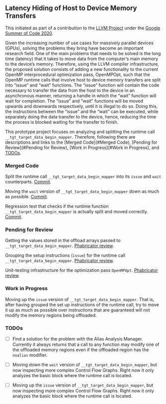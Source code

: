 ## Latency Hiding of Host to Device Memory Transfers

This initiated as part of a contribution to the [LLVM Project](https://llvm.org/) under the
[Google Summer of Code 2020](https://summerofcode.withgoogle.com/).

Given the increasing number of use cases for massively parallel devices (GPUs), solving the problems they bring have
become an important research field. One of the main problems that needs to be solved is the long time (latency) that it
takes to move data from the computer’s main memory to the device’s memory. Therefore, using the LLVM compiler
infrastructure, the proposed solution consists of adding a new functionality to the current OpenMP interprocedural
optimization pass, OpenMPOpt, such that the OpenMP runtime calls that involve host to device memory transfers are split
into “issue” and “wait” functions. The “issue” function will contain the code necessary to transfer the data from the
host to the device in an asynchronous manner, returning a handle in which the “wait” function will wait for completion.
The “issue” and “wait” functions will be moved upwards and downwards respectively, until it is illegal to do so.
Doing this, the instructions between the “issue” and the “wait” can be executed, while separately doing the data
transfer to the device, hence, reducing the time the process is blocked waiting for the transfer to finish.

This prototype project focuses on analyzing and splitting the runtime call `__tgt_target_data_begin_mapper`. Therefore,
following there are descriptions and links to the [Merged Code](#Merged Code), [Pending for Review](#Pending for Review),
[Work in Progress](#Work in Progress), and [TODOs](#TODOs).

### Merged Code
Split the runtime call `__tgt_target_data_begin_mapper` into its `issue` and `wait` counterparts.
[Commit](https://github.com/llvm/llvm-project/commit/496f8e5b369f091def93482578232da8c6e77a7a).

Moving the `wait` version of `__tgt_target_data_begin_mapper` down as much as possible.
[Commit](https://github.com/llvm/llvm-project/commit/bd2fa1819b9dc1a863a4b5a8abc540598f56c8f2).

Regression test that checks if the runtime function `__tgt_target_data_begin_mapper` is actually split and moved
correctly.
[Commit](https://github.com/llvm/llvm-project/commit/6f0d99d2b9b3b8ae96dd91c8988cc067b9c9afb9).

### Pending for Review
Getting the values stored in the offload arrays passed to `__tgt_target_data_begin_mapper`.
[Phabricator review](https://reviews.llvm.org/D86300).

Grouping the setup instructions (`issue`) for the runtime call `__tgt_target_data_begin_mapper`.
[Phabricator review](https://reviews.llvm.org/D86474).

Unit-testing infrastructure for the optimization pass `OpenMPOpt`.
[Phabricator review](https://reviews.llvm.org/D83316).

### Work in Progress
Moving up the `issue` version of `__tgt_target_data_begin_mapper`. That is, after having grouped the set up instructions
of the runtime call, try to move it up as much as possible over instructions that are guaranteed will not modify the
memory regions being offloaded.

### TODOs
- [ ] Find a solution for the problem with the Alias Analysis Manager. Currently it always returns that a call to any
function may modify one of the offloaded memory regions even if the offloaded region has the `noalias` modifier.

- [ ] Moving down the `wait` version of `__tgt_target_data_begin_mapper`, but now inspecting more complex
Control Flow Graphs. Right now it only analyzes the basic block where the runtime call is located.

- [ ] Moving up the `issue` version of `__tgt_target_data_begin_mapper`, but now inspecting more complex
Control Flow Graphs. Right now it only analyzes the basic block where the runtime call is located.